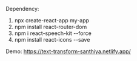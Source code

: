 Dependency:
1. npx create-react-app my-app
2. npm install react-router-dom
3. npm i react-speech-kit --force
4. npm install react-icons --save


Demo:
https://text-transform-santhiya.netlify.app/
